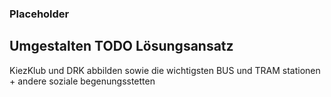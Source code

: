 ### Placeholder

## Umgestalten TODO Lösungsansatz
KiezKlub und DRK abbilden sowie die wichtigsten BUS und TRAM stationen + andere soziale begenungsstetten